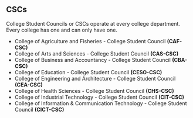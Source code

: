 ## CSCs

College Student Councils or CSCs operate at every college department. Every college has one and can only have one.

- College of Agriculture and Fisheries - College Student Council **(CAF-CSC)**
- College of Arts and Sciences - College Student Council **(CAS-CSC)**
- College of Business and Accountancy - College Student Council **(CBA-CSC)**
- College of Education - College Student Council **(CESO-CSC)**
- College of Engineering and Architecture - College Student Council **(CEA-CSC)**
- College of Health Sciences - College Student Council **(CHS-CSC)**
- College of Industrial Technology - College Student Council **(CIT-CSC)**
- College of Information & Communication Technology - College Student Council **(CICT-CSC)**